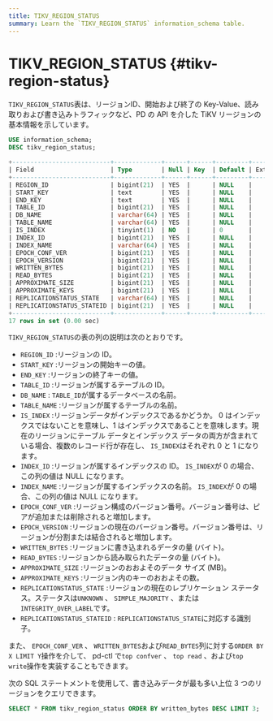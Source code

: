 ```yaml
---
title: TIKV_REGION_STATUS
summary: Learn the `TIKV_REGION_STATUS` information_schema table.
---
```


# TIKV_REGION_STATUS {#tikv-region-status}

`TIKV_REGION_STATUS`表は、リージョンID、開始および終了の Key-Value、読み取りおよび書き込みトラフィックなど、PD の API を介した TiKV リージョンの基本情報を示しています。


```sql
USE information_schema;
DESC tikv_region_status;
```

```sql
+---------------------------+-------------+------+------+---------+-------+
| Field                     | Type        | Null | Key  | Default | Extra |
+---------------------------+-------------+------+------+---------+-------+
| REGION_ID                 | bigint(21)  | YES  |      | NULL    |       |
| START_KEY                 | text        | YES  |      | NULL    |       |
| END_KEY                   | text        | YES  |      | NULL    |       |
| TABLE_ID                  | bigint(21)  | YES  |      | NULL    |       |
| DB_NAME                   | varchar(64) | YES  |      | NULL    |       |
| TABLE_NAME                | varchar(64) | YES  |      | NULL    |       |
| IS_INDEX                  | tinyint(1)  | NO   |      | 0       |       |
| INDEX_ID                  | bigint(21)  | YES  |      | NULL    |       |
| INDEX_NAME                | varchar(64) | YES  |      | NULL    |       |
| EPOCH_CONF_VER            | bigint(21)  | YES  |      | NULL    |       |
| EPOCH_VERSION             | bigint(21)  | YES  |      | NULL    |       |
| WRITTEN_BYTES             | bigint(21)  | YES  |      | NULL    |       |
| READ_BYTES                | bigint(21)  | YES  |      | NULL    |       |
| APPROXIMATE_SIZE          | bigint(21)  | YES  |      | NULL    |       |
| APPROXIMATE_KEYS          | bigint(21)  | YES  |      | NULL    |       |
| REPLICATIONSTATUS_STATE   | varchar(64) | YES  |      | NULL    |       |
| REPLICATIONSTATUS_STATEID | bigint(21)  | YES  |      | NULL    |       |
+---------------------------+-------------+------+------+---------+-------+
17 rows in set (0.00 sec)
```

`TIKV_REGION_STATUS`の表の列の説明は次のとおりです。

-   `REGION_ID` :リージョンの ID。
-   `START_KEY` :リージョンの開始キーの値。
-   `END_KEY` :リージョンの終了キーの値。
-   `TABLE_ID` :リージョンが属するテーブルの ID。
-   `DB_NAME` : `TABLE_ID`が属するデータベースの名前。
-   `TABLE_NAME` :リージョンが属するテーブルの名前。
-   `IS_INDEX` :リージョンデータがインデックスであるかどうか。 0 はインデックスではないことを意味し、1 はインデックスであることを意味します。現在のリージョンにテーブル データとインデックス データの両方が含まれている場合、複数のレコード行が存在し、 `IS_INDEX`はそれぞれ 0 と 1 になります。
-   `INDEX_ID` :リージョンが属するインデックスの ID。 `IS_INDEX`が 0 の場合、この列の値は NULL になります。
-   `INDEX_NAME` :リージョンが属するインデックスの名前。 `IS_INDEX`が 0 の場合、この列の値は NULL になります。
-   `EPOCH_CONF_VER` :リージョン構成のバージョン番号。バージョン番号は、ピアが追加または削除されると増加します。
-   `EPOCH_VERSION` :リージョンの現在のバージョン番号。バージョン番号は、リージョンが分割または結合されると増加します。
-   `WRITTEN_BYTES` :リージョンに書き込まれるデータの量 (バイト)。
-   `READ_BYTES` :リージョンから読み取られたデータの量 (バイト)。
-   `APPROXIMATE_SIZE` :リージョンのおおよそのデータ サイズ (MB)。
-   `APPROXIMATE_KEYS` :リージョン内のキーのおおよその数。
-   `REPLICATIONSTATUS_STATE` :リージョンの現在のレプリケーション ステータス。ステータスは`UNKNOWN` 、 `SIMPLE_MAJORITY` 、または`INTEGRITY_OVER_LABEL`です。
-   `REPLICATIONSTATUS_STATEID` : `REPLICATIONSTATUS_STATE`に対応する識別子。

また、 `EPOCH_CONF_VER` 、 `WRITTEN_BYTES`および`READ_BYTES`列に対する`ORDER BY X LIMIT Y`操作を介して、 pd-ctl で`top confver` 、 `top read` 、および`top write`操作を実装することもできます。

次の SQL ステートメントを使用して、書き込みデータが最も多い上位 3 つのリージョンをクエリできます。

```sql
SELECT * FROM tikv_region_status ORDER BY written_bytes DESC LIMIT 3;
```
